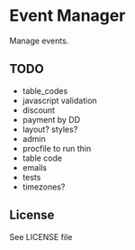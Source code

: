 # Event Manager

Manage events.

## TODO

- table_codes
- javascript validation
- discount
- payment by DD
- layout? styles?
- admin
- procfile to run thin
- table code
- emails
- tests
- timezones?

## License

See LICENSE file
